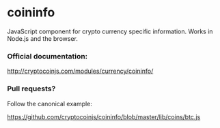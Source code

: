 coininfo
========

JavaScript component for crypto currency specific information. Works in Node.js and the browser.

### Official documentation:

http://cryptocoinjs.com/modules/currency/coininfo/

### Pull requests?

Follow the canonical example: 

https://github.com/cryptocoinjs/coininfo/blob/master/lib/coins/btc.js
